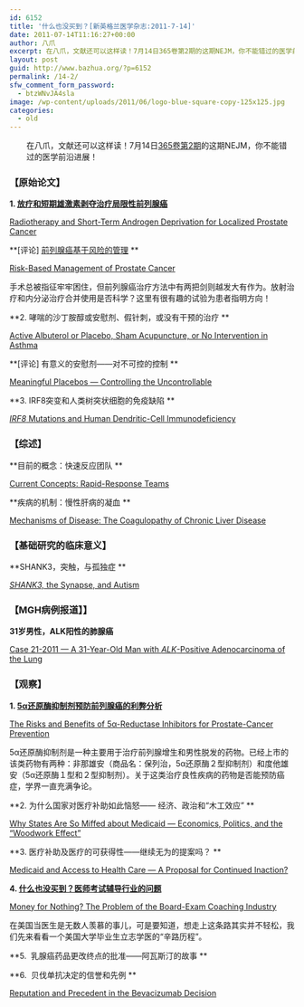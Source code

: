 ```yaml
---
id: 6152
title: '什么也没买到？[新英格兰医学杂志:2011-7-14]'
date: 2011-07-14T11:16:27+00:00
author: 八爪
excerpt: 在八爪，文献还可以这样读！7月14日365卷第2期的这期NEJM，你不能错过的医学前沿进展！
layout: post
guid: http://www.bazhua.org/?p=6152
permalink: /14-2/
sfw_comment_form_password:
  - btzWNvJA4sla
image: /wp-content/uploads/2011/06/logo-blue-square-copy-125x125.jpg
categories:
  - old
---
```

<p style="padding-left: 30px;">
  在八爪，文献还可以这样读！7月14日<a href="http://www.nejm.org/toc/nejm/365/2" target="_self">365卷第2期</a>的这期NEJM，你不能错过的医学前沿进展！
</p>

### 【原始论文】

**1. [放疗和短期雄激素剥夺治疗局限性前列腺癌](http://www.bazhua.org/2011/07/prostate-cancer-6.html)**
  
[Radiotherapy and Short-Term Androgen Deprivation for Localized Prostate Cancer](http://www.nejm.org/doi/full/10.1056/NEJMoa1012348)
  
**[评论] [前列腺癌基于风险的管理](http://www.bazhua.org/2011/07/prostate-cancer-6.html) **
  
[Risk-Based Management of Prostate Cancer](http://www.nejm.org/doi/full/10.1056/NEJMe1103829)
  
手术总被指征牢牢困住，但前列腺癌治疗方法中有两把剑则越发大有作为。放射治疗和内分泌治疗合并使用是否科学？这里有很有趣的试验为患者指明方向！

**2. 哮喘的沙丁胺醇或安慰剂、假针刺，或没有干预的治疗 **
  
[Active Albuterol or Placebo, Sham Acupuncture, or No Intervention in Asthma](http://www.nejm.org/doi/full/10.1056/NEJMoa1103319)
  
**[评论] 有意义的安慰剂——对不可控的控制 **
  
[Meaningful Placebos — Controlling the Uncontrollable](http://www.nejm.org/doi/full/10.1056/NEJMe1104010)

[](http://www.nejm.org/doi/full/10.1056/NEJMoa1013792)**3. IRF8突变和人类树突状细胞的免疫缺陷 **
  
[_IRF8_ Mutations and Human Dendritic-Cell Immunodeficiency](http://www.nejm.org/doi/full/10.1056/NEJMoa1100066)

### 【综述】

**目前的概念：快速反应团队 **
  
[Current Concepts: Rapid-Response Teams](http://www.nejm.org/doi/full/10.1056/NEJMra0910926)

**疾病的机制：慢性肝病的凝血 **
  
[Mechanisms of Disease: The Coagulopathy of Chronic Liver Disease](http://www.nejm.org/doi/full/10.1056/NEJMra1011170)

### 【基础研究的临床意义】

**SHANK3，突触，与孤独症 **
  
[_SHANK3,_ the Synapse, and Autism](http://www.nejm.org/doi/full/10.1056/NEJMcibr1104261)

### 【MGH病例报道】】

**31岁男性，ALK阳性的肺腺癌**
  
[Case 21-2011 — A 31-Year-Old Man with _ALK_-Positive Adenocarcinoma of the Lung](http://www.nejm.org/doi/full/10.1056/NEJMcpc1102202)

### 【观察】

**1. [5α还原酶抑制剂预防前列腺癌的利弊分析](http://www.bazhua.org/2011/06/prostate-cancer-5.html)**
  
[The Risks and Benefits of 5α-Reductase Inhibitors for Prostate-Cancer Prevention](http://www.nejm.org/doi/full/10.1056/NEJMp1106783)
  
5α还原酶抑制剂是一种主要用于治疗前列腺增生和男性脱发的药物。已经上市的该类药物有两种：非那雄安（商品名：保列治，5α还原酶２型抑制剂）和度他雄安（5α还原酶１型和２型抑制剂）。关于这类治疗良性疾病的药物是否能预防癌症，学界一直充满争论。

**2. 为什么国家对医疗补助如此恼怒—— 经济、政治和“木工效应” **
  
[Why States Are So Miffed about Medicaid — Economics, Politics, and the “Woodwork Effect”](http://www.nejm.org/doi/full/10.1056/NEJMp1104948)

**3. 医疗补助及医疗的可获得性——继续无为的提案吗？ **
  
[Medicaid and Access to Health Care — A Proposal for Continued Inaction?](http://www.nejm.org/doi/full/10.1056/NEJMp1106046)

**4. [什么也没买到？医师考试辅导行业的问题](http://www.bazhua.org/2011/07/usmle-coach-industry.html)**
  
[Money for Nothing? The Problem of the Board-Exam Coaching Industry](http://www.nejm.org/doi/full/10.1056/NEJMp1104500)
  
在美国当医生是无数人羡慕的事儿，可是要知道，想走上这条路其实并不轻松，我们先来看看一个美国大学毕业生立志学医的“辛路历程”。

**5.  乳腺癌药品更改终点的批准——阿瓦斯汀的故事 ** 

**6.  贝伐单抗决定的信誉和先例 **
  
[Reputation and Precedent in the Bevacizumab Decision](http://www.nejm.org/doi/full/10.1056/NEJMp1107201)
